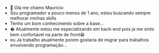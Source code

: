 - 👋 Olá me chamo Mauricio 
- Sou programador a pouco menos de 1 ano, estou buscando sempre melhorar minhas skills 
- Tenho um bom conhecimento sobre a base...
- � Atualmente estou me especializando em back-end pois ja me sinto bem confortavel na parte de front😁
- eu Ja trabalho atualmente porem gostaria de migrar para trabalhos envolvendo programação...

<!---
mauricio-br182/mauricio-br182 is a ✨ special ✨ repository because its `README.md` (this file) appears on your GitHub profile.
You can click the Preview link to take a look at your changes.
--->
